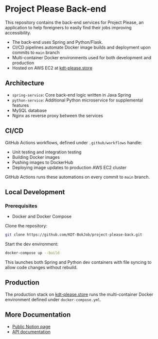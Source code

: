# Project Please Back-end

This repository contains the back-end services for Project Please, an application to help foreigners to easily find their jobs improving accessibility.

- The back-end uses Spring and Python/Flask.
- CI/CD pipelines automate Docker image builds and deployment upon commits to `main` branch
- Multi-container Docker environments used for both development and production
- Hosted on AWS EC2 at [kdt-please.store](http://kdt-please.store/swagger-ui/index.html)

## Architecture

- `spring-service`: Core back-end logic written in Java Spring
- `python-service`: Additional Python microservice for supplemental features
- MySQL database
- Nginx as reverse proxy between the services

## CI/CD

GitHub Actions workflows, defined under `.github/workflows` handle:

- Unit testing and integration testing
- Building Docker images
- Pushing images to DockerHub
- Deploying image updates to production AWS EC2 cluster

GitHub Actions runs these automations on every commit to `main` branch.

## Local Development

### Prerequisites

- Docker and Docker Compose

Clone the repository:

```bash
git clone https://github.com/KDT-BokJob/project-please-back.git
```

Start the dev environment:

```bash
docker-compose up --build
```

This launches both Spring and Python dev containers with file syncing to allow code changes without rebuild.

## Production

The production stack on [kdt-please.store](http://kdt-please.store/swagger-ui/index.html) runs the multi-container Docker environment defined under `docker-compose.yml`.

## More Documentation

- [Public Notion page](https://www.notion.so/K-DT-1a46b10690ce4d9299c8ddf0f5379439)
- [API documentation](http://kdt-please.store/spring/swagger-ui/index.html)
